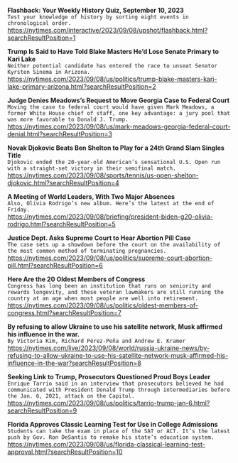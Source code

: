 **Flashback: Your Weekly History Quiz, September 10, 2023**\
`Test your knowledge of history by sorting eight events in chronological order.`\
https://nytimes.com/interactive/2023/09/08/upshot/flashback.html?searchResultPosition=1

**Trump Is Said to Have Told Blake Masters He’d Lose Senate Primary to Kari Lake**\
`Neither potential candidate has entered the race to unseat Senator Kyrsten Sinema in Arizona.`\
https://nytimes.com/2023/09/08/us/politics/trump-blake-masters-kari-lake-primary-arizona.html?searchResultPosition=2

**Judge Denies Meadows’s Request to Move Georgia Case to Federal Court**\
`Moving the case to federal court would have given Mark Meadows, a former White House chief of staff, one key advantage: a jury pool that was more favorable to Donald J. Trump.`\
https://nytimes.com/2023/09/08/us/mark-meadows-georgia-federal-court-denial.html?searchResultPosition=3

**Novak Djokovic Beats Ben Shelton to Play for a 24th Grand Slam Singles Title**\
`Djokovic ended the 20-year-old American’s sensational U.S. Open run with a straight-set victory in their semifinal match.`\
https://nytimes.com/2023/09/08/sports/tennis/us-open-shelton-djokovic.html?searchResultPosition=4

**A Meeting of World Leaders, With Two Major Absences**\
`Also, Olivia Rodrigo’s new album. Here’s the latest at the end of Friday.`\
https://nytimes.com/2023/09/08/briefing/president-biden-g20-olivia-rodrigo.html?searchResultPosition=5

**Justice Dept. Asks Supreme Court to Hear Abortion Pill Case**\
`The case sets up a showdown before the court on the availability of the most common method of terminating pregnancies.`\
https://nytimes.com/2023/09/08/us/politics/supreme-court-abortion-pill.html?searchResultPosition=6

**Here Are the 20 Oldest Members of Congress**\
`Congress has long been an institution that runs on seniority and rewards longevity, and these veteran lawmakers are still running the country at an age when most people are well into retirement.`\
https://nytimes.com/2023/09/08/us/politics/oldest-members-of-congress.html?searchResultPosition=7

**By refusing to allow Ukraine to use his satellite network, Musk affirmed his influence in the war.**\
`By Victoria Kim, Richard Pérez-Peña and Andrew E. Kramer`\
https://nytimes.com/live/2023/09/08/world/russia-ukraine-news/by-refusing-to-allow-ukraine-to-use-his-satellite-network-musk-affirmed-his-influence-in-the-war?searchResultPosition=8

**Seeking Link to Trump, Prosecutors Questioned Proud Boys Leader**\
`Enrique Tarrio said in an interview that prosecutors believed he had communicated with President Donald Trump through intermediaries before the Jan. 6, 2021, attack on the Capitol.`\
https://nytimes.com/2023/09/08/us/politics/tarrio-trump-jan-6.html?searchResultPosition=9

**Florida Approves Classic Learning Test for Use in College Admissions**\
`Students can take the exam in place of the SAT or ACT. It’s the latest push by Gov. Ron DeSantis to remake his state’s education system.`\
https://nytimes.com/2023/09/08/us/florida-classical-learning-test-approval.html?searchResultPosition=10

